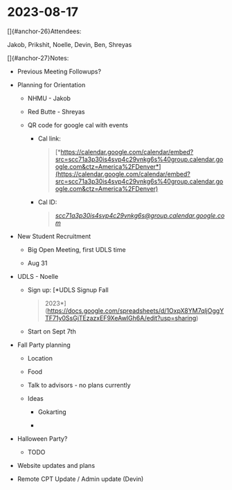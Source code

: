 # 2023-08-17

[]{#anchor-26}Attendees:

Jakob, Prikshit, Noelle, Devin, Ben, Shreyas

[]{#anchor-27}Notes:

-   Previous Meeting Followups?

-   Planning for Orientation

    -   NHMU - Jakob

    -   Red Butte - Shreyas

    -   QR code for google cal with events

        -   Cal link:
            > [*https://calendar.google.com/calendar/embed?src=scc71a3p30is4svp4c29vnkg6s%40group.calendar.google.com&ctz=America%2FDenver*](https://calendar.google.com/calendar/embed?src=scc71a3p30is4svp4c29vnkg6s%40group.calendar.google.com&ctz=America%2FDenver)

        -   Cal ID:
            > [*scc71a3p30is4svp4c29vnkg6s@group.calendar.google.com*](mailto:scc71a3p30is4svp4c29vnkg6s@group.calendar.google.com)

-   New Student Recruitment

    -   Big Open Meeting, first UDLS time

    -   Aug 31

-   UDLS - Noelle

    -   Sign up: [*UDLS Signup Fall
        > 2023*](https://docs.google.com/spreadsheets/d/1OxpX8YM7qljOggYTF71y0SsGjTEzazxEF9XeAwIGh6A/edit?usp=sharing)

    -   Start on Sept 7th

-   Fall Party planning

    -   Location

    -   Food

    -   Talk to advisors - no plans currently

    -   Ideas

        -   Gokarting

        -   

-   Halloween Party?

    -   TODO

-   Website updates and plans

-   Remote CPT Update / Admin update (Devin)

